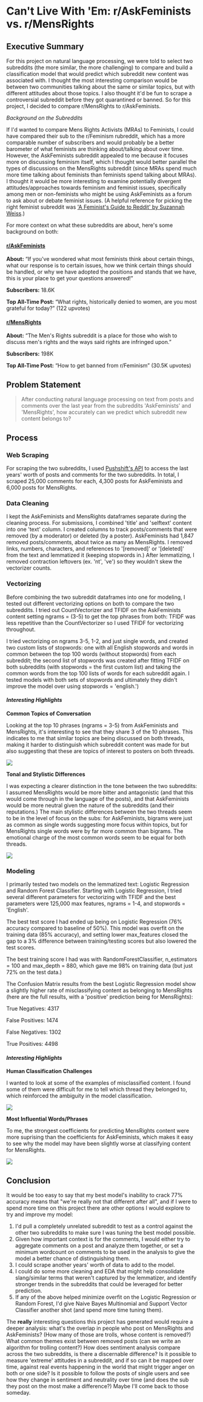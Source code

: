 
# Can't Live With 'Em: r/AskFeminists vs. r/MensRights
## Executive Summary
 
For this project on natural language processing, we were told to select two subreddits (the more similar, the more challenging) to compare and build a classification model that would predict which subreddit new content was associated with. I thought the most interesting comparison would be between two communities talking about the same or similar topics, but with different attitudes about those topics. I also thought it'd be fun to scrape a controversial subreddit before they got quarantined or banned. So for this project, I decided to compare r/MensRights to r/AskFeminists.

*Background on the Subreddits*

If I'd wanted to compare Mens Rights Activists (MRAs) to Feminists, I could have compared their sub to the r/Feminism rubreddit, which has a more comparable number of subscribers and would probably be a better barometer of what feminists are thinking about/talking about over time. However, the AskFeminists subreddit appealed to me because it focuses more on discussing feminism itself, which I thought would better parallel the types of discussions on the MensRights subreddit (since MRAs spend much more time talking about feminists than feminists spend talking about MRAs). I thought it would be more interesting to examine potentially divergent attitudes/approaches towards feminism and feminist issues, specifically among men or non-feminists who might be using AskFeminists as a forum to ask about or debate feminist issues. (A helpful reference for picking the right feminist subreddit was ['A Feminist's Guide to Reddit' by Suzannah Weiss](https://www.bitchmedia.org/article/feminists-guide-reddit).)

For more context on what these subreddits are about, here's some background on both:

#### [r/AskFeminists](https://www.reddit.com/r/askfeminists)
**About:** “If you've wondered what most feminists think about certain things, what our response is to certain issues, how we think certain things should be handled, or why we have adopted the positions and stands that we have, this is your place to get your questions answered!”

**Subscribers:** 18.6K

**Top All-Time Post:** “What rights, historically denied to women, are you most grateful for today?” (122 upvotes)

#### [r/MensRights](https://www.reddit.com/r/mensrights)
**About:** “The Men's Rights subreddit is a place for those who wish to discuss men's rights and the ways said rights are infringed upon.”

**Subscribers:** 198K

**Top All-Time Post:** “How to get banned from r/Feminism” (30.5K upvotes)

## Problem Statement

> After conducting natural language processing on text from posts and comments over the last year from the subreddits 'AskFeminists' and 'MensRights', how accurately can we predict which subreddit new content belongs to?

## Process
### Web Scraping

For scraping the two subreddits, I used [Pushshift's API](https://github.com/pushshift/api) to access the last years' worth of posts and comments for the two subreddits. In total, I scraped 25,000 comments for each, 4,300 posts for AskFeminists and 6,000 posts for MensRights.  

### Data Cleaning

I kept the AskFeminists and MensRights dataframes separate during the cleaning process. For submissions, I combined 'title' and 'selftext' content into one 'text' column. I created columns to track posts/comments that were removed (by a moderator) or deleted (by a poster). AskFeminists had 1,847 removed posts/comments, about twice as many as MensRights. I removed links, numbers, characters, and references to '[removed]' or '[deleted]' from the text and lemmatized it (keeping stopwords in.) After lemmatizing, I removed contraction leftovers (ex. 'nt', 've') so they wouldn't skew the vectorizer counts.

### Vectorizing

Before combining the two subreddit dataframes into one for modeling, I tested out different vectorizing options on both to compare the two subreddits. I tried out CountVectorizer and TFIDF on the AskFeminists content setting ngrams = (3-5) to get the top phrases from both: TFIDF was less repetitive than the CountVectorizer so I used TFIDF for vectorizing throughout. 

I tried vectorizing on ngrams 3-5, 1-2, and just single words, and created two custom lists of stopwords: one with all English stopwords and words in common between the top 100 words (without stopwords) from each subreddit; the second list of stopwords was created after fitting TFIDF on both subreddits (with stopwords = the first custom list) and taking the common words from the top 100 lists of words for each subreddit again. I tested models with both sets of stopwords and ultimately they didn't improve the model over using stopwords = 'english.')

#### *Interesting Highlights*

**Common Topics of Conversation**

Looking at the top 10 phrases (ngrams = 3-5) from AskFeminists and MensRights, it's interesting to see that they share 3 of the 10 phrases. This indicates to me that similar topics are being discussed on both threads, making it harder to distinguish which subreddit content was made for but also suggesting that these are topics of interest to posters on both threads.

<img src="../Images/top_phrases.png">

**Tonal and Stylistic Differences**

I was expecting a clearer distinction in the tone between the two subreddits: I assumed MensRights would be more bitter and antagonistic (and that this would come through in the language of the posts), and that AskFeminists would be more neutral given the nature of the subreddits (and their reputations.) The main stylistic differences between the two threads seem to be in the level of focus on the subs: for AskFeminists, bigrams were just as common as single words suggesting more focus within topics, but for MensRights single words were by far more common than bigrams. The emotional charge of the most common words seem to be equal for both threads.

<img src="../Images/top_bigrams.png">

### Modeling

I primarily tested two models on the lemmatized text: Logistic Regression and Random Forest Classifier. Starting with Logistic Regression, I tried several different parameters for vectorizing with TFIDF and the best parameters were 125,000 max features, ngrams = 1-4, and stopwords = 'English'.

The best test score I had ended up being on Logistic Regression (76% accuracy compared to baseline of 50%). This model was overfit on the training data (85% accuracy), and setting lower max_features closed the gap to a 3% difference between training/testing scores but also lowered the test scores. 

The best training score I had was with RandomForestClassifier, n_estimators = 100 and max_depth = 880, which gave me 98% on training data (but just 72% on the test data.)

The Confusion Matrix results from the best Logistic Regression model show a slightly higher rate of misclassifying content as belonging to MensRights (here are the full results, with a 'positive' prediction being for MensRights):

True Negatives: 4317

False Positives: 1474

False Negatives: 1302

True Positives: 4498

#### *Interesting Highlights*

**Human Classification Challenges**

I wanted to look at some of the examples of misclassified content. I found some of them were difficult for me to tell which thread they belonged to, which reinforced the ambiguity in the model classification.

<img src="../Images/classification_errors.png">

**Most Influential Words/Phrases**

To me, the strongest coefficients for predicting MensRights content were more suprising than the coefficients for AskFeminists, which makes it easy to see why the model may have been slightly worse at classifying content for MensRights.

<img src="../Images/coef.png">

## Conclusion

It would be too easy to say that my best model's inability to crack 77% accuracy means that "we're really not that different after all", and if I were to spend more time on this project there are other options I would explore to try and improve my model:

1. I'd pull a completely unrelated subreddit to test as a control against the other two subreddits to make sure I was tuning the best model possible.
2. Given how important context is for the comments, I would either try to aggregate comments on a post and analyze them together, or set a minimum wordcount on comments to be used in the analysis to give the model a better chance of distinguishing them.
3. I could scrape another years' worth of data to add to the model.
4. I could do some more cleaning and EDA that might help consolidate slang/similar terms that weren't captured by the lemmatizer, and identify stronger trends in the subreddits that could be leveraged for better prediction.
5. If any of the above helped minimize overfit on the Logistic Regression or Random Forest, I'd give Naive Bayes Multinomial and Support Vector Classifier another shot (and spend more time tuning them).

The **really** interesting questions this project has generated would require a deeper analysis: what's the overlap in people who post on MensRights and AskFeminists? (How many of those are trolls, whose content is removed?) What common themes exist between removed posts (can we write an algorithm for trolling content?) How does sentiment analysis compare across the two subreddits, is there a discernable difference? Is it possible to measure 'extreme' attitudes in a subreddit, and if so can it be mapped over time, against real events happening in the world that might trigger anger on both or one side? Is it possible to follow the posts of single users and see how they change in sentiment and neutrality over time (and does the sub they post on the most make a difference?) Maybe I'll come back to those someday.
